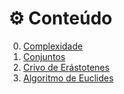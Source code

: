 # ⚙️ Conteúdo

0. [Complexidade](complexidade.md)
1. [Conjuntos](conjuntos.md)
2. [Crivo de Erástotenes](crivo.md)
3. [Algoritmo de Euclides](euclides.md)
